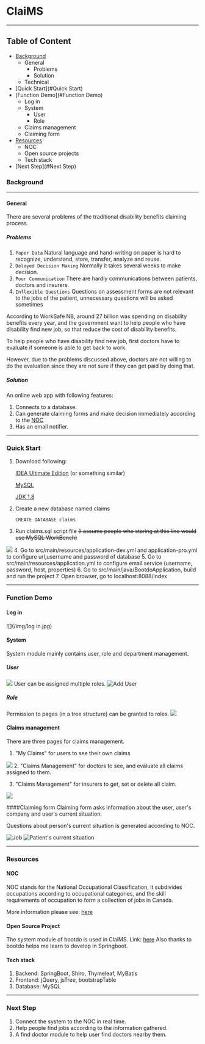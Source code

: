 # ClaiMS
***

## Table of Content
* [Background](#Background)
  * General
    *  Problems
    *  Solution
  * Technical
* [Quick Start](#Quick Start)
* [Function Demo](#Function Demo)
  * Log in
  * System
    * User
    * Role
  * Claims management
  * Claiming form
* [Resources](#Resources)
  * NOC
  * Open source projects
  * Tech stack
* [Next Step](#Next Step)




### Background

***

#### General
There are several problems of the traditional disability benefits claiming process.

##### Problems
1.  `Paper Data` Natural language and hand-writing on paper is hard to recognize, understand, store, transfer, analyze and reuse.
2.  `Delayed Decision Making` Normally it takes several weeks to make decision.  
3.  `Poor Communication` There are hardly communications between patients, doctors and insurers.
4.  `Inflexible Questions` Questions on assessment forms are not relevant to the jobs of the patient, unnecessary questions will be asked sometimes

According to WorkSafe NB, around 27 billion was spending on disability benefits every year,
and the government want to help people who have disability find new job, 
so that reduce the cost of disability benefits.

To help people who have disability find new job,
first doctors have to evaluate if someone is able to get back to work.

However, due to the problems discussed above, doctors are not willing to do 
the evaluation since they are not sure if they can get paid by doing that.

##### Solution
An online web app with following features:

1. Connects to a database.
2. Can generate claiming forms and make decision immediately according to the [NOC](#NOC)
3. Has an email notifier.

***

### Quick Start

1. Download following:
   
    [IDEA Ultimate Edition](https://www.jetbrains.com/idea/download/#section=windows) (or something similar)
   
    [MySQL](https://dev.mysql.com/downloads/mysql/)

    [JDK 1.8](https://www.oracle.com/ca-en/java/technologies/javase/javase-jdk8-downloads.html)

2. Create a new database named claims 
    
   `CREATE DATABASE claims`
3. Run claims.sql script file ~~(I assume people who staring at this line would use MySQL WorkBench)~~
   
![](/img/runScript.jpg)
4. Go to src/main/resources/application-dev.yml and application-pro.yml to configure url,username and password of database
5. Go to src/main/resources/application.yml to configure email service (username, password, host, properties)
6. Go to src/main/java/BootdoApplication, build and run the project
7. Open browser, go to localhost:8088/index

***

### Function Demo
#### Log in
![](/img/log in.jpg)
#### System
System module mainly contains user, role and department management. 
##### User
![](/img/InkeduserManagement.jpg)
User can be assigned multiple roles.
![Add User](/img/InkedAddUser.jpg)
##### Role
Permission to pages (in a tree structure) can be granted to roles. 
![](/img/permission.jpg)
#### Claims management
There are three pages for claims management.
1. "My Claims" for users to see their own claims

![](/img/userClaims.jpg)
2. "Claims Management" for doctors to see, and evaluate all claims assigned to them.

3. "Claims Management" for insurers to get, set or delete all claim.

![](/img/allClaims.jpg)

####Claiming form
Claiming form asks information about the user, user's company and user's current situation.

Questions about person's current situation is generated according to NOC.

![Job](/img/jobInfo.jpg)
![Patient's current situation](/img/Inkedpatient'sSituation.jpg)

***

### Resources
#### NOC
NOC stands for the National Occupational Classification, it subdivides occupations 
according to occupational categories, and the skill requirements of occupation to form
a collection of jobs in Canada.

More information please see: [here](https://noc.esdc.gc.ca/)

#### Open Source Project
The system module of bootdo is used in ClaiMS. Link: [here](https://github.com/lcg0124/bootdo)
Also thanks to bootdo helps me learn to develop in Springboot. 

#### Tech stack
1. Backend: SpringBoot, Shiro, Thymeleaf, MyBatis
2. Frontend: jQuery, jsTree, bootstrapTable
3. Database: MySQL

***

### Next Step
1. Connect the system to the NOC in real time.
2. Help people find jobs according to the information gathered.
3. A find doctor module to help user find doctors nearby them.